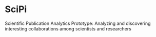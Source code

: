 # SciPi
Scientific Publication Analytics Prototype: Analyzing and discovering interesting collaborations among scientists and researchers 
